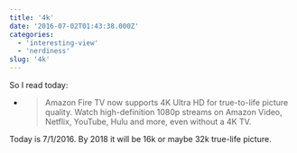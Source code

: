 ```yaml
---
title: '4k'
date: '2016-07-02T01:43:38.000Z'
categories:
  - 'interesting-view'
  - 'nerdiness'
slug: '4k'
---
```


So I read today:

- > Amazon Fire TV now supports 4K Ultra HD for true-to-life picture quality. Watch high-definition 1080p streams on Amazon Video, Netflix, YouTube, Hulu and more, even without a 4K TV.

Today is 7/1/2016. By 2018 it will be 16k or maybe 32k true-life picture.
